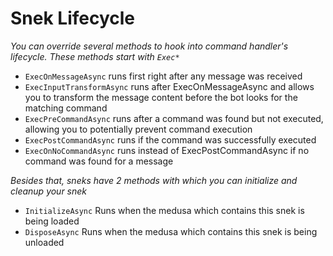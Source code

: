 # Snek Lifecycle

*You can override several methods to hook into command handler's lifecycle.
These methods start with `Exec*`*

- `ExecOnMessageAsync` runs first right after any message was received
- `ExecInputTransformAsync` runs after ExecOnMessageAsync and allows you to transform the message content before the bot looks for the matching command
- `ExecPreCommandAsync` runs after a command was found but not executed, allowing you to potentially prevent command execution
- `ExecPostCommandAsync` runs if the command was successfully executed
- `ExecOnNoCommandAsync` runs instead of ExecPostCommandAsync if no command was found for a message

*Besides that, sneks have 2 methods with which you can initialize and cleanup your snek*

- `InitializeAsync` Runs when the medusa which contains this snek is being loaded
- `DisposeAsync` Runs when the medusa which contains this snek is being unloaded
